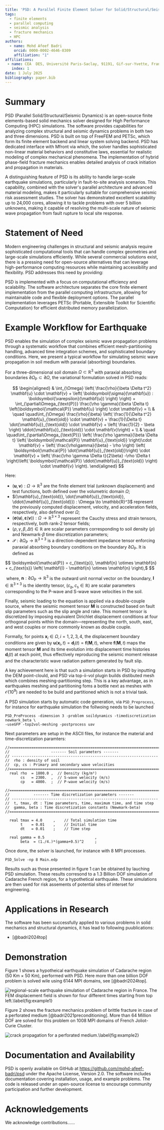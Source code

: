 ```yaml
---
title: 'PSD: A Parallel Finite Element Solver for Solid/Structural/Seismic Dynamics'
tags:
  - finite elements
  - parallel computing
  - seismic analysis
  - fracture mechanics
  - HPC
authors:
  - name: Mohd Afeef Badri
    orcid: 0000-0002-4646-8309
    affiliation: "1"
affiliations:
 - name: CEA  DES, Université Paris-Saclay, 91191, Gif-sur-Yvette, France
   index: 1
date: 1 July 2025
bibliography: paper.bib
---
```


# Summary

PSD (Parallel Solid/Structural/Seismic Dynamics) is an open-source finite elements-based solid mechanics solver designed for High Performance Computing (HPC) simulations. The software provides capabilities for analyzing complex structural and seismic dynamics problems in both two and three dimensions. PSD is built on top of FreeFEM and PETSc, which form its finite element backend and linear system solving backend. PSD has dedicated  interface with Mfront via which, the solver handles sophisticated non-linear material behaviors and constitutive laws, essential for realistic modeling of complex mechanical phenomena.  The implementation of hybrid phase-field fracture mechanics enables detailed analysis of crack initiation and propagation in materials.

A distinguishing feature of PSD is its ability to handle large-scale earthquake simulations, particularly in fault-to-site analysis scenarios. This capability, combined with the solver's parallel architecture and advanced material modeling, makes it particularly suitable for comprehensive seismic risk assessment studies. The solver has demonstrated excellent scalability up to 24,000 cores, allowing it to tackle problems with over 5 billion unknowns, making it capable of resolving the multi-scale nature of seismic wave propagation from fault rupture to local site response.

# Statement of Need

Modern engineering challenges in structural and seismic analysis require sophisticated computational tools that can handle complex geometries and large-scale simulations efficiently. While several commercial solutions exist, there is a pressing need for open-source alternatives that can leverage high-performance computing resources while maintaining accessibility and flexibility. PSD addresses this need by providing:

PSD is implemented with a focus on computational efficiency and scalability. The software architecture separates the core finite element implementation from the parallel computing infrastructure, allowing for maintainable code and flexible deployment options. The parallel implementation leverages PETSc (Portable, Extensible Toolkit for Scientific Computation) for efficient distributed memory parallelization.

# Example Workflow for Earthquake

PSD enables the simulation of complex seismic wave propagation problems through a systematic workflow that combines efficient mesh-partitioning  handling, advanced time integration schemes, and sophisticated boundary conditions. Here, we present a typical workflow for simulating seismic wave propagation in soil medium with paraxial (absorbing) boundaries.

For a three-dimensional soil domain $\Omega \subset \mathbb{R}^3$ with paraxial absorbing boundaries $\partial \Omega_{\text{P}} \subset \partial \Omega$, the variational formulation solved in PSD reads:

$$
\begin{aligned} &  \int_{\Omega} \left( \frac{\rho}{\beta \Delta t^2}    \mathbf{u} \cdot \mathbf{v} + 
   \left( \boldsymbol{\sigma}(\mathbf{u}) : \boldsymbol{\varepsilon}(\mathbf{u}) \right)  \right) +    \int_{\partial\Omega_{\text{P}}}    \frac{\rho \gamma}{\beta \Delta t}    \left(\boldsymbol{\mathcal{P}} \mathbf{u} \right) \cdot \mathbf{v}      = \\  &
  \quad \quad\int_{\Omega} \frac{\rho}{\beta} \left( \frac{1}{\Delta t^2} \mathbf{u}_{\text{old}} \cdot \mathbf{v}  + \frac{1}{\Delta t} \dot{\mathbf{u}}_{\text{old}} \cdot \mathbf{v}  +  \left( \frac{1}{2} - \beta \right) \ddot{\mathbf{u}}_{\text{old}} \cdot \mathbf{v}\right) + \\  &  
 \quad \quad\int_{\partial\Omega_{\text{P}}}  \left(    \frac{\rho \gamma}{\beta \Delta t}   \left( \boldsymbol{\mathcal{P}} \mathbf{u}_{\text{old}}  \right)\cdot \mathbf{v} +    \left( \frac{\rho\gamma}{\beta} - \rho \right) \left( \boldsymbol{\mathcal{P}} \dot{\mathbf{u}}_{\text{old}}\right) \cdot \mathbf{v}  +    \left(  \frac{\rho \gamma \Delta t}{2\beta} -\rho \Delta t \right)\left( \boldsymbol{\mathcal{P}} \ddot{\mathbf{u}}_{\text{old}} \right) \cdot \mathbf{v}   \right).     \end{aligned}
$$

Here:

- $(\mathbf{u}, \mathbf{v}) : \Omega \to \mathbb{R}^3$ are the finite element trial (unknown displacement) and test functions, both defined over the volumetric domain $\Omega$;
- $(\mathbf{u}_{\text{old}}, \dot{\mathbf{u}}_{\text{old}}, \ddot{\mathbf{u}}_{\text{old}}) : \Omega \to \mathbb{R}^3$ represent the previously computed displacement, velocity, and acceleration fields, respectively, also defined over $\Omega$;
- $(\boldsymbol{\sigma}(\mathbf{u}), \boldsymbol{\varepsilon}(\mathbf{v})): \Omega \to \mathbb{R}^{3 \times 3}$ represent the Cauchy stress and strain tensors, respectively, both rank-2 tensor fields;
- $(\rho, \gamma, \beta, \Delta t) \in \mathbb{R}$ are scalar parameters corresponding to soil density ($\rho$) and Newmark-$\beta$ time discretization parameters;
- $\boldsymbol{\mathcal{P}} : \partial \Omega_{\text{P}} \to \mathbb{R}^{3 \times 3}$ is a direction-dependent impedance tensor enforcing paraxial absorbing boundary conditions on the boundary $\partial \Omega_{\text{P}}$. It is defined as

$$
\boldsymbol{\mathcal{P}} = c_{\text{p}}\, \mathbf{n} \otimes \mathbf{n} + c_{\text{s}} \left( \mathbf{I} - \mathbf{n} \otimes \mathbf{n} \right),$
$$

​	where, $\mathbf{n} : \partial \Omega_{\text{P}} \to \mathbb{R}^3$ is the outward unit normal vector on the boundary, $\mathbf{I} \in \mathbb{R}^{3 \times 3}$ is the identity tensor, $(c_{\text{p}}, c_{\text{s}} \in \mathbb{R})$ are scalar parameters corresponding to the P-wave and S-wave wave velocities in the soil.

Finally, seismic loading to the equation is applied via a double-couple source, where the seismic moment tensor $\mathbf{M}$ is constructed based on fault slip parameters such as the slip angle and rake. This moment tensor is discretized by imposing equivalent Dirichlet displacement conditions at four orthogonal points within the domain—representing the north, south, east, and west couples or more commonly known as double couple.

Formally, for points $\mathbf{x}_i \in \Omega, i=1,2,3,4$, the displacement boundary conditions are given by $\mathbf{u}(\mathbf{x}_i, t) = \mathbf{d}_i(t) = \mathbf{f}(\mathbf{M}, t),$ where $\mathbf{f}(\mathbf{M}, t)$ maps the moment tensor $\mathbf{M}$ and its time evolution into displacement time histories $\mathbf{d}_i(t)$ at each point, thus effectively reproducing the seismic moment release and the characteristic wave radiation pattern generated by fault slip.

A key achievement here is that such a simulation starts in PSD by inputting the DEM point-clould, and PSD via top-ii-vol plugin builds distibuted mesh which combines meshing-partitioning step. This is a key advantage, as in earthquakes meshing and partitioning  foms a bottle next as meshes with $\mathcal{O}(10^9)$ are needed to be build and partitioned which is not a trivial task.

A PSD simulation starts by automatic code generation, via `PSD_Preprocess`, for instance for earthquake simulation the follwoing needs to be launched
```
PSD_PreProcess -dimension 3 -problem soildynamics -timediscretization newmark_beta \
-useGFP -top2vol-meshing -postprocess uav
```

Next parameters are setup in the ASCII files, for instance the material and time-discretization paramters: 
```
//============================================================================
//                   ------- Soil parameters -------
// -------------------------------------------------------------------
//  rho : density of soil
//  cp, cs : Primary and secondary wave velocities
//============================================================================
  real rho  = 1800.0 ,  // Density (kg/m³)
       cs   = 2300.  ,  // S-wave welocity (m/s)
       cp   = 4000.  ;  // P-wave welocity (m/s)
```

```
//============================================================================
//           ------- Time discretization parameters -------
// -------------------------------------------------------------------
//  t, tmax, dt : Time parameters, time, maximum time, and time step
//  gamma, beta : Time discretization constants (Newmark-beta)
//============================================================================

  real tmax = 4.0     ,    // Total simulation time
       t    = 0.01    ,    // Initial time
       dt   = 0.01    ;    // Time step

  real gamma = 0.5                       ,
       beta  = (1./4.)*(gamma+0.5)^2     ;
```

Once done, the solver is launched, for instance with 8 MPI processes.

```
PSD_Solve -np 8 Main.edp
```

Results such as those presented in figure 1 can be obtained by lauching PSD simulation. These results corresond to a 1.3 Billion DOF simulation of Cadarache French region, for a hypothetical earthquake. These simulations are then used for risk assements of potential sites of interset for engineering. 

# Applications in Research


The software has been successfully applied to various problems in solid mechanics and structural dynamics, it has lead to following puublications:
- [@badri2024top]

# Demonstration

Figure 1 shows a hypotheical earthquake simulation of Cadarache region (50 Km $\times$ 50 Km), performed with PSD. Here more than one billion DOF problem is solved wile using 6144 MPI domains, see [@badri2024top].

 ![regional-scale earthquake simulation of Cadarache region in France. The FEM displacement field is shown for four different times starting from top left.\label{fig:example1}](./images/earthquake.png)

Figure 2 shows the fracture mechanics problem of brittle fracture in case of a perforated medium [@badri2021preconditioning]. More than 64 Million DOF are solved for this problem on 1008 MPI domains of French Joliot-Curie Cluster. 



![crack propagation for a perforated medium.\label{fig:example2}](./images/fracture.png)

# Documentation and Availability

PSD is openly available on GitHub at https://github.com/mohd-afeef-badri/psd under the Apache License, Version 2.0. The software includes documentation covering installation, usage, and example problems. The code is released under an open-source license to encourage community participation and further development.



# Acknowledgements

We acknowledge contributions......



